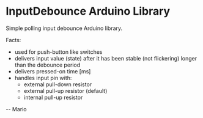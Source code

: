 # InputDebounce Arduino Library

Simple polling input debounce Arduino library.

Facts:
 - used for push-button like switches
 - delivers input value (state) after it has been stable (not flickering) longer than the debounce period
 - delivers pressed-on time [ms]
 - handles input pin with:
    - external pull-down resistor
    - external pull-up resistor (default)
    - internal pull-up resistor

-- Mario
